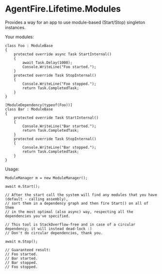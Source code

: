 # AgentFire.Lifetime.Modules
Provides a way for an app to use module-based (Start/Stop) singleton instances.

Your modules:

    class Foo : ModuleBase
    {
        protected override async Task StartInternal()
        {
            await Task.Delay(1000);
            Console.WriteLine("Foo started.");
        }
        protected override Task StopInternal()
        {
            Console.WriteLine("Foo stopped.");
            return Task.CompletedTask;
        }
    }

    [ModuleDependency(typeof(Foo))]
    class Bar : ModuleBase
    {
        protected override Task StartInternal()
        {
            Console.WriteLine("Bar started.");
            return Task.CompletedTask;
        }
        protected override Task StopInternal()
        {
            Console.WriteLine("Bar stopped.");
            return Task.CompletedTask;
        }
    }
    
Usage:

    ModuleManager m = new ModuleManager();
    
    await m.Start();
    
    // After the start call the system will find any modules that you have (default - calling assembly),
    // sort them in a dependency graph and then fire Start() on all of them
    // in the most optimal (also async) way, respecting all the dependencies you've specified.
    
    // This tool is StackOverflow-free and in case of a circular dependency; it will instead dead-lock :)
    // Don't do circular dependencies, thank you.
    
    await m.Stop();
    
    // Guaranteed result:
    // Foo started.
    // Bar started.
    // Bar stopped.
    // Foo stopped.
